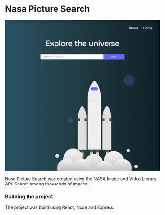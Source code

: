 # Nasa Picture Search

![Home page](/frontend/src/home.png)

Nasa Picture Search was created using the NASA Image and Video Library API. 
Search among thousands of images. 

### Building the project
The project was build using React, Node and Express. 

